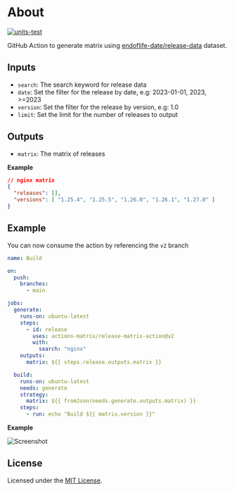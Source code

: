 # About

[![units-test](https://github.com/actions-matrix/release-matrix-action/actions/workflows/test.yml/badge.svg)](https://github.com/actions-matrix/release-matrix-action/actions/workflows/test.yml)

GitHub Action to generate matrix using [endoflife-date/release-data](https://github.com/endoflife-date/release-data) dataset.

## Inputs

- `search`: The search keyword for release data
- `date`: Set the filter for the release by date, e.g: 2023-01-01, 2023, >=2023
- `version`: Set the filter for the release by version, e.g: 1.0
- `limit`: Set the limit for the number of releases to output

## Outputs

- `matrix`: The matrix of releases

**Example**

```json
// nginx matrix
{
  "releases": [],
  "versions": [ "1.25.4", "1.25.5", "1.26.0", "1.26.1", "1.27.0" ]
}
```

## Example

You can now consume the action by referencing the `v2` branch

```yaml
name: Build

on:
  push:
    branches:
      - main

jobs:
  generate:
    runs-on: ubuntu-latest
    steps:
      - id: release
        uses: actions-matrix/release-matrix-action@v2
        with:
          search: "nginx"
    outputs:
      matrix: ${{ steps.release.outputs.matrix }}

  build:
    runs-on: ubuntu-latest
    needs: generate
    strategy:
      matrix: ${{ fromJson(needs.generate.outputs.matrix) }}
    steps:
      - run: echo "Build ${{ matrix.version }}"
```

**Example**

<picture>
  <source media="(prefers-color-scheme: dark)" srcset="https://github.com/actions-matrix/release-matrix-action/assets/4363857/fc5b4255-d1f4-4334-b2e3-bbb3274bf58a">
  <source media="(prefers-color-scheme: light)" srcset="https://github.com/actions-matrix/release-matrix-action/assets/4363857/b1fcd735-aad5-420e-a907-fe2a6e255cae">
  <img alt="Screenshot" src="https://github.com/actions-matrix/release-matrix-action/assets/4363857/b1fcd735-aad5-420e-a907-fe2a6e255cae">
</picture>


## License
Licensed under the [MIT License](./LICENSE).
